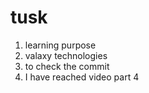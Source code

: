 # tusk
1. learning purpose
2. valaxy technologies
3. to check the commit
4. I have reached video part 4
